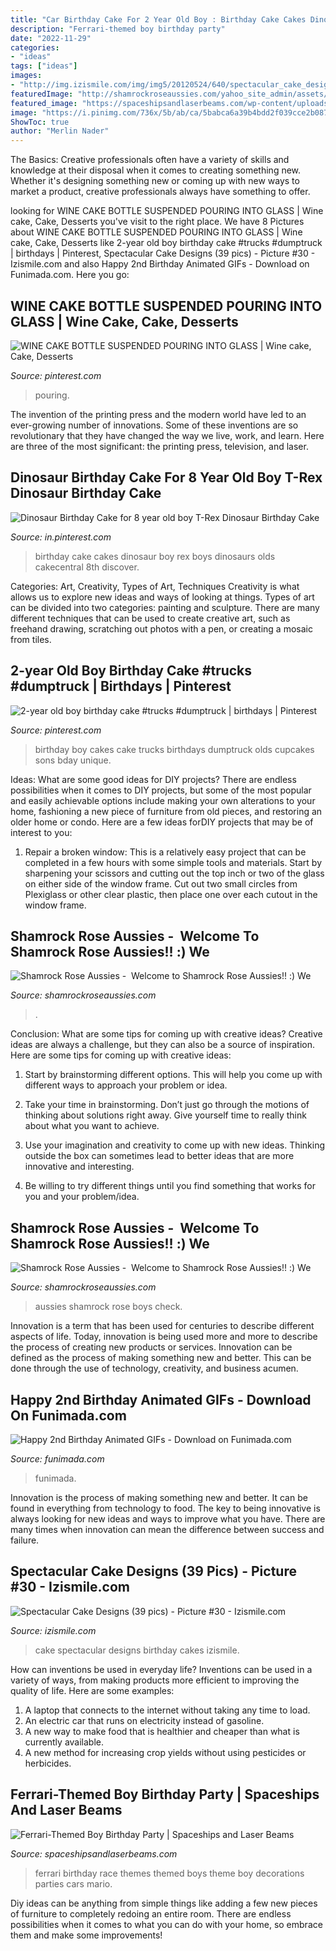 ```yaml
---
title: "Car Birthday Cake For 2 Year Old Boy : Birthday Cake Cakes Dinosaur Boy Rex Boys Dinosaurs Olds Cakecentral 8th Discover"
description: "Ferrari-themed boy birthday party"
date: "2022-11-29"
categories:
- "ideas"
tags: ["ideas"]
images:
- "http://img.izismile.com/img/img5/20120524/640/spectacular_cake_designs_640_32.jpg"
featuredImage: "http://shamrockroseaussies.com/yahoo_site_admin/assets/images/DSC_0060.153162205_std.JPG"
featured_image: "https://spaceshipsandlaserbeams.com/wp-content/uploads/2015/09/ferrari-birthday-party-ideas.jpg.jpg"
image: "https://i.pinimg.com/736x/5b/ab/ca/5babca6a39b4bdd2f039cce2b08750e0.jpg"
ShowToc: true
author: "Merlin Nader"
---
```



The Basics:
Creative professionals often have a variety of skills and knowledge at their disposal when it comes to creating something new. Whether it's designing something new or coming up with new ways to market a product, creative professionals always have something to offer.

	

		
looking for WINE CAKE BOTTLE SUSPENDED POURING INTO GLASS | Wine cake, Cake, Desserts you've visit to the right place. We have 8 Pictures about WINE CAKE BOTTLE SUSPENDED POURING INTO GLASS | Wine cake, Cake, Desserts like 2-year old boy birthday cake #trucks #dumptruck | birthdays | Pinterest, Spectacular Cake Designs (39 pics) - Picture #30 - Izismile.com and also Happy 2nd Birthday Animated GIFs - Download on Funimada.com. Here you go:
		
    
## WINE CAKE BOTTLE SUSPENDED POURING INTO GLASS | Wine Cake, Cake, Desserts

<img loading=lazy src="https://i.pinimg.com/736x/fd/2d/e2/fd2de27ff2349371a858ba36be3977ee--wine-cakes-bottle.jpg" onerror="this.onerror=null;this.src='https://tse1.mm.bing.net/th?id=OIP.dyJ6EPODi0nxyD1OiwT5rQHaJ3&amp;pid=15.1';" alt="WINE CAKE BOTTLE SUSPENDED POURING INTO GLASS | Wine cake, Cake, Desserts">

_Source: pinterest.com_

>pouring. 

	

The invention of the printing press and the modern world have led to an ever-growing number of innovations. Some of these inventions are so revolutionary that they have changed the way we live, work, and learn. Here are three of the most significant: the printing press, television, and laser.

    
## Dinosaur Birthday Cake For 8 Year Old Boy T-Rex Dinosaur Birthday Cake

<img loading=lazy src="https://i.pinimg.com/736x/5b/ab/ca/5babca6a39b4bdd2f039cce2b08750e0.jpg" onerror="this.onerror=null;this.src='https://tse4.mm.bing.net/th?id=OIP.CHQMY1GB_7xXCOqwUBq3sgHaKL&amp;pid=15.1';" alt="Dinosaur Birthday Cake for 8 year old boy T-Rex Dinosaur Birthday Cake">

_Source: in.pinterest.com_

>birthday cake cakes dinosaur boy rex boys dinosaurs olds cakecentral 8th discover. 

	

Categories: Art, Creativity, Types of Art, Techniques
Creativity is what allows us to explore new ideas and ways of looking at things. Types of art can be divided into two categories: painting and sculpture. There are many different techniques that can be used to create creative art, such as freehand drawing, scratching out photos with a pen, or creating a mosaic from tiles.

    
## 2-year Old Boy Birthday Cake #trucks #dumptruck | Birthdays | Pinterest

<img loading=lazy src="https://s-media-cache-ak0.pinimg.com/736x/f6/1e/06/f61e060ade193ffff52c8bf74d6bdc5f.jpg" onerror="this.onerror=null;this.src='https://tse2.mm.bing.net/th?id=OIP.nH2PdgIHhA_xyhCUjqsLvQHaJ4&amp;pid=15.1';" alt="2-year old boy birthday cake #trucks #dumptruck | birthdays | Pinterest">

_Source: pinterest.com_

>birthday boy cakes cake trucks birthdays dumptruck olds cupcakes sons bday unique. 

	

Ideas: What are some good ideas for DIY projects?
There are endless possibilities when it comes to DIY projects, but some of the most popular and easily achievable options include making your own alterations to your home, fashioning a new piece of furniture from old pieces, and restoring an older home or condo. Here are a few ideas forDIY projects that may be of interest to you: 
1. Repair a broken window: This is a relatively easy project that can be completed in a few hours with some simple tools and materials. Start by sharpening your scissors and cutting out the top inch or two of the glass on either side of the window frame. Cut out two small circles from Plexiglass or other clear plastic, then place one over each cutout in the window frame.

    
## Shamrock Rose Aussies - ﻿﻿﻿ Welcome To Shamrock Rose Aussies!! :) We

<img loading=lazy src="http://shamrockroseaussies.com/yahoo_site_admin/assets/images/DSC_0060.153162205_std.JPG" onerror="this.onerror=null;this.src='https://tse1.mm.bing.net/th?id=OIP.RoeRd194dl9Idv95lcpVYQHaFI&amp;pid=15.1';" alt="Shamrock Rose Aussies - ﻿﻿﻿ Welcome to Shamrock Rose Aussies!! :) We">

_Source: shamrockroseaussies.com_

>. 

	

Conclusion: What are some tips for coming up with creative ideas?
Creative ideas are always a challenge, but they can also be a source of inspiration. Here are some tips for coming up with creative ideas:
1. Start by brainstorming different options. This will help you come up with different ways to approach your problem or idea.

2. Take your time in brainstorming. Don’t just go through the motions of thinking about solutions right away. Give yourself time to really think about what you want to achieve.

3. Use your imagination and creativity to come up with new ideas. Thinking outside the box can sometimes lead to better ideas that are more innovative and interesting.

4. Be willing to try different things until you find something that works for you and your problem/idea.

    
## Shamrock Rose Aussies - ﻿﻿﻿ Welcome To Shamrock Rose Aussies!! :) We

<img loading=lazy src="http://shamrockroseaussies.com/yahoo_site_admin/assets/images/DSC_0104.10902513_std.jpg" onerror="this.onerror=null;this.src='https://tse4.mm.bing.net/th?id=OIP.N4YzT470gLCDwjPvPYCCsAHaE8&amp;pid=15.1';" alt="Shamrock Rose Aussies - ﻿﻿﻿ Welcome to Shamrock Rose Aussies!! :) We">

_Source: shamrockroseaussies.com_

>aussies shamrock rose boys check. 

	

Innovation is a term that has been used for centuries to describe different aspects of life. Today, innovation is being used more and more to describe the process of creating new products or services. Innovation can be defined as the process of making something new and better. This can be done through the use of technology, creativity, and business acumen.

    
## Happy 2nd Birthday Animated GIFs - Download On Funimada.com

<img loading=lazy src="https://www.funimada.com/assets/images/cards/big/2nd-birthday-15.gif" onerror="this.onerror=null;this.src='https://tse3.mm.bing.net/th?id=OIP.7uMYE0XeItOKiBkWu1sTGgHaHa&amp;pid=15.1';" alt="Happy 2nd Birthday Animated GIFs - Download on Funimada.com">

_Source: funimada.com_

>funimada. 

	

Innovation is the process of making something new and better. It can be found in everything from technology to food. The key to being innovative is always looking for new ideas and ways to improve what you have. There are many times when innovation can mean the difference between success and failure.

    
## Spectacular Cake Designs (39 Pics) - Picture #30 - Izismile.com

<img loading=lazy src="http://img.izismile.com/img/img5/20120524/640/spectacular_cake_designs_640_32.jpg" onerror="this.onerror=null;this.src='https://tse2.mm.bing.net/th?id=OIP.7lYRokfhQ7Qx6D4FeLU06QHaLD&amp;pid=15.1';" alt="Spectacular Cake Designs (39 pics) - Picture #30 - Izismile.com">

_Source: izismile.com_

>cake spectacular designs birthday cakes izismile. 

	

How can inventions be used in everyday life?
Inventions can be used in a variety of ways, from making products more efficient to improving the quality of life. Here are some examples: 
1. A laptop that connects to the internet without taking any time to load. 
2. An electric car that runs on electricity instead of gasoline. 
3. A new way to make food that is healthier and cheaper than what is currently available. 
4. A new method for increasing crop yields without using pesticides or herbicides.

    
## Ferrari-Themed Boy Birthday Party | Spaceships And Laser Beams

<img loading=lazy src="https://spaceshipsandlaserbeams.com/wp-content/uploads/2015/09/ferrari-birthday-party-ideas.jpg.jpg" onerror="this.onerror=null;this.src='https://tse4.mm.bing.net/th?id=OIP.wpUKmL62sRj3QnUxGkxVTgHaLH&amp;pid=15.1';" alt="Ferrari-Themed Boy Birthday Party | Spaceships and Laser Beams">

_Source: spaceshipsandlaserbeams.com_

>ferrari birthday race themes themed boys theme boy decorations parties cars mario. 

	

Diy ideas can be anything from simple things like adding a few new pieces of furniture to completely redoing an entire room. There are endless possibilities when it comes to what you can do with your home, so embrace them and make some improvements!

